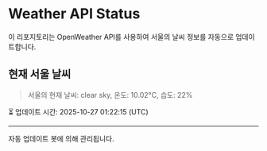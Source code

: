 
# Weather API Status

이 리포지토리는 OpenWeather API를 사용하여 서울의 날씨 정보를 자동으로 업데이트합니다.

## 현재 서울 날씨
> 서울의 현재 날씨: clear sky, 온도: 10.02°C, 습도: 22%

⏳ 업데이트 시간: 2025-10-27 01:22:15 (UTC)

---
자동 업데이트 봇에 의해 관리됩니다.
